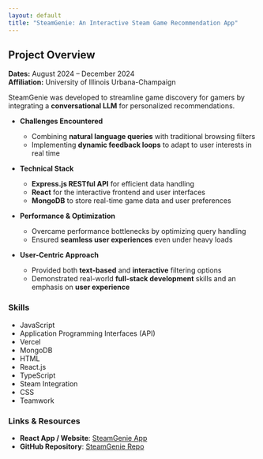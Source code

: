 ```yaml
---
layout: default
title: "SteamGenie: An Interactive Steam Game Recommendation App"
---
```


## Project Overview
**Dates:** August 2024 – December 2024  
**Affiliation:** University of Illinois Urbana-Champaign

SteamGenie was developed to streamline game discovery for gamers by integrating a **conversational LLM** for personalized recommendations.

- **Challenges Encountered**
    - Combining **natural language queries** with traditional browsing filters
    - Implementing **dynamic feedback loops** to adapt to user interests in real time

- **Technical Stack**
    - **Express.js RESTful API** for efficient data handling
    - **React** for the interactive frontend and user interfaces
    - **MongoDB** to store real-time game data and user preferences

- **Performance & Optimization**
    - Overcame performance bottlenecks by optimizing query handling
    - Ensured **seamless user experiences** even under heavy loads

- **User-Centric Approach**
    - Provided both **text-based** and **interactive** filtering options
    - Demonstrated real-world **full-stack development** skills and an emphasis on **user experience**

### Skills
- JavaScript
- Application Programming Interfaces (API)
- Vercel
- MongoDB
- HTML
- React.js
- TypeScript
- Steam Integration
- CSS
- Teamwork

### Links & Resources
- **React App / Website**: [SteamGenie App](https://steamgenie.vercel.app/)
- **GitHub Repository**: [SteamGenie Repo](https://gitlab.com/yuxuanm4/steamgenie)
